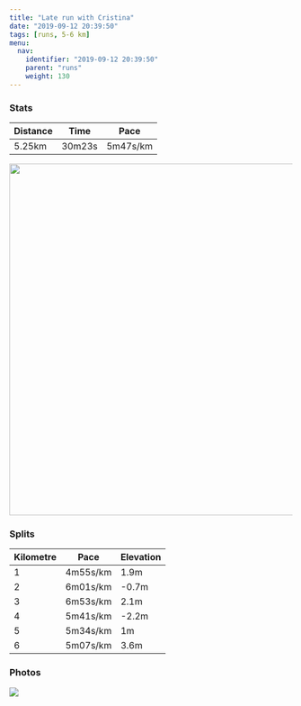 ```yaml
---
title: "Late run with Cristina"
date: "2019-09-12 20:39:50"
tags: [runs, 5-6 km]
menu:
  nav:
    identifier: "2019-09-12 20:39:50"
    parent: "runs"
    weight: 130
---
```


### Stats

| Distance | Time | Pace |
|----------|------|------|
|5.25km|30m23s|5m47s/km|

<img src='https://maps.googleapis.com/maps/api/staticmap?maptype=terrain&path=enc:{rjeIj|yLp@z@VVj@v@r@t@d@NPPTHRPNFPRf@VNQXA`@DXGP@RNp@v@LTr@dBFZn@`AFXLV|@jARLhA|ARPH\PNP@N|@Vt@Zl@J^Xr@F\JX^tALV~@pDJ~@`@tAz@vFJ|@FXT|BNz@z@hHNv@R|ARnBJxAJv@@ZCPKJK?EQS}Cj@bFBd@@dAHXB^I`EGoAHcACaAGaBGi@A{@Y}B@l@F`ABHF@PG@SIk@I]e@cESaAGo@SqA[kAG]Co@e@cD?g@S}ABWE]E[k@kBs@_DG]Ew@Oq@Oe@Ko@Sq@UaA_BaFi@{BMOK?OIe@kA{BaD_@s@i@mAc@gAUy@e@w@UQ]Ga@?m@Kw@NQOUS{@iAc@o@u@oAS]e@oAWy@&key=AIzaSyAfqMeaZ1CCJFGP5cWud__oZnT_Pybg-1M&size=800x800&scale=2&markers=color:yellow|label:S|53.47134,-2.26774&markers=color:green|label:F|53.47106000000003,-2.2672800000000013' width='625' />

### Splits

| Kilometre | Pace | Elevation |
|------|------|-----------|
|1|4m55s/km|1.9m|
|2|6m01s/km|-0.7m|
|3|6m53s/km|2.1m|
|4|5m41s/km|-2.2m|
|5|5m34s/km|1m|
|6|5m07s/km|3.6m|

### Photos
<img src='https://dgtzuqphqg23d.cloudfront.net/p_43v6kESFg8xPFBZlA242GGp2L6HkK-I3ulgiWsuyc-576x768.jpg'>
